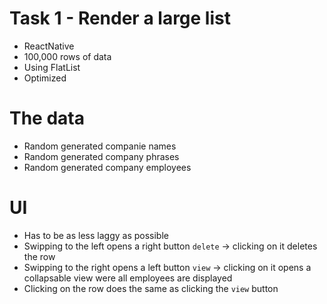 # Task 1 - Render a large list

* ReactNative
* 100,000 rows of data
* Using FlatList
* Optimized

# The data

* Random generated companie names
* Random generated company phrases
* Random generated company employees

# UI

* Has to be as less laggy as possible
* Swipping to the left opens a right button `delete` -> clicking on it deletes the row
* Swipping to the right opens a left button `view` -> clicking on it opens a collapsable view were all employees are displayed
* Clicking on the row does the same as clicking the `view` button
